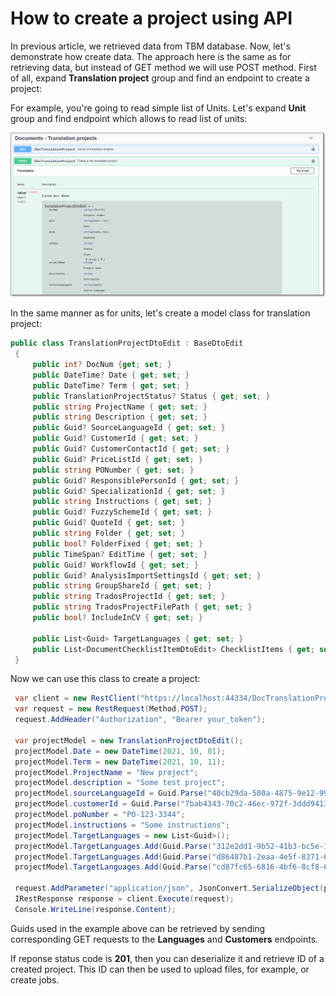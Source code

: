 # How to create a project using API #

In previous article, we retrieved data from TBM database. Now, let's demonstrate how create data. The approach here is the same as for retrieving data, but instead of GET method we will use POST method.
First of all, expand **Translation project** group and find an endpoint to create a project:

For example, you're going to read simple list of Units. Let's expand **Unit** group and find endpoint which allows to read list of units:

![API docs](/images/project_model.png)

In the same manner as for units, let's create a model class for translation project:

   ```cs
   public class TranslationProjectDtoEdit : BaseDtoEdit
    {
        public int? DocNum {get; set; }
        public DateTime? Date { get; set; }
        public DateTime? Term { get; set; }
        public TranslationProjectStatus? Status { get; set; }
        public string ProjectName { get; set; }
        public string Description { get; set; }
        public Guid? SourceLanguageId { get; set; }
        public Guid? CustomerId { get; set; }
        public Guid? CustomerContactId { get; set; }
        public Guid? PriceListId { get; set; }
        public string PONumber { get; set; }
        public Guid? ResponsiblePersonId { get; set; }
        public Guid? SpecializationId { get; set; }
        public string Instructions { get; set; }
        public Guid? FuzzySchemeId { get; set; }
        public Guid? QuoteId { get; set; }
        public string Folder { get; set; }
        public bool? FolderFixed { get; set; }
        public TimeSpan? EditTime { get; set; }
        public Guid? WorkflowId { get; set; }
        public Guid? AnalysisImportSettingsId { get; set; }
        public string GroupShareId { get; set; }
        public string TradosProjectId { get; set; }
        public string TradosProjectFilePath { get; set; }
        public bool? IncludeInCV { get; set; }

        public List<Guid> TargetLanguages { get; set; }
        public List<DocumentChecklistItemDtoEdit> ChecklistItems { get; set; }
    }
   ```

Now we can use this class to create a project:

   ````cs
	var client = new RestClient("https://localhost:44334/DocTranslationProject");
	var request = new RestRequest(Method.POST);
	request.AddHeader("Authorization", "Bearer your_token");

	var projectModel = new TranslationProjectDtoEdit();
	projectModel.Date = new DateTime(2021, 10, 01);
	projectModel.Term = new DateTime(2021, 10, 11);
	projectModel.ProjectName = "New project";
	projectModel.description = "Some test project";
	projectModel.sourceLanguageId = Guid.Parse("40cb29da-500a-4875-9e12-990ae5e24c14");
	projectModel.customerId = Guid.Parse("7bab4343-70c2-46ec-972f-3ddd94132271");
	projectModel.poNumber = "PO-123-3344";
	projectModel.instructions = "Some instructions";
	projectModel.TargetLanguages = new List<Guid>();
	projectModel.TargetLanguages.Add(Guid.Parse("312e2dd1-9b52-41b3-bc5e-154d4054fb85"));
	projectModel.TargetLanguages.Add(Guid.Parse("d86487b1-2eaa-4e5f-8371-684a128e84a8"));
	projectModel.TargetLanguages.Add(Guid.Parse("cd87fc65-6816-4bf6-8cf8-6610525d0560"));

	request.AddParameter("application/json", JsonConvert.SerializeObject(projectModel),  ParameterType.RequestBody);
	IRestResponse response = client.Execute(request);
	Console.WriteLine(response.Content);
   ````
Guids used in the example above can be retrieved by sending corresponding GET requests to the **Languages** and **Customers** endpoints.

If reponse status code is **201**, then you can deserialize it and retrieve ID of a created project. This ID can then be used to upload files, for example, or create jobs. 